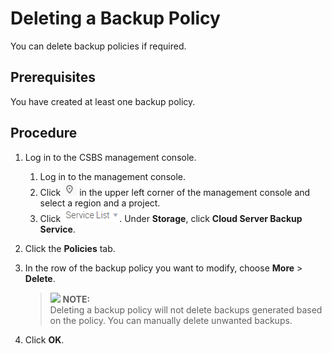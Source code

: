 # Deleting a Backup Policy<a name="EN-US_TOPIC_0056584598"></a>

You can delete backup policies if required.

## Prerequisites<a name="section15946195516324"></a>

You have created at least one backup policy.

## Procedure<a name="section5656141812334"></a>

1.  Log in to the CSBS management console.
    1.  Log in to the management console.
    2.  Click  ![](figures/icon-region.png)  in the upper left corner of the management console and select a region and a project.
    3.  Click  ![](figures/icon-servicelist.png). Under  **Storage**, click  **Cloud Server Backup Service**.

2.  Click the  **Policies**  tab.
3.  In the row of the backup policy you want to modify, choose  **More**  \>  **Delete**.

    >![](/images/icon-note.gif) **NOTE:**   
    >Deleting a backup policy will not delete backups generated based on the policy. You can manually delete unwanted backups.  

4.  Click  **OK**.

